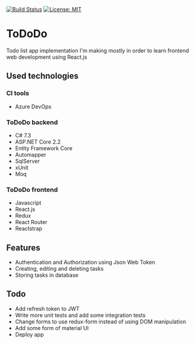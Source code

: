 [![Build Status](https://dev.azure.com/zalewsks7/ToDo/_apis/build/status/szymenn.ToDoDo?branchName=master)](https://dev.azure.com/zalewsks7/ToDo/_build/latest?definitionId=3&branchName=master)
[![License: MIT](https://img.shields.io/badge/License-MIT-yellow.svg)](https://opensource.org/licenses/MIT)
# ToDoDo
Todo list app implementation I'm making mostly in order to learn frontend web development using React.js
## Used technologies
### CI tools 
- Azure DevOps
### ToDoDo backend
- C# 7.3
- ASP.NET Core 2.2 
- Entity Framework Core
- Automapper
- SqlServer
- xUnit
- Moq
### ToDoDo frontend
- Javascript
- React.js 
- Redux
- React Router
- Reactstrap
## Features
- Authentication and Authorization using Json Web Token
- Creating, editing and deleting tasks
- Storing tasks in database
## Todo
- Add refresh token to JWT
- Write more unit tests and add some integration tests
- Change forms to use redux-form instead of using DOM manipulation 
- Add some form of material UI 
- Deploy app 
